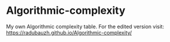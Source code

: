 # Algorithmic-complexity
My own Algorithmic complexity table. For the edited version visit: https://radubauzh.github.io/Algorithmic-complexity/
